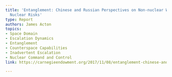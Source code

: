 ```yaml
---
title: 'Entanglement: Chinese and Russian Perspectives on Non-nuclear Weapons and
  Nuclear Risks'
type: Report
authors: James Acton
topics:
- Space Domain
- Escalation Dynamics
- Entanglement
- Counterspace Capabilities
- Inadvertent Escalation
- Nuclear Command and Control
link: https://carnegieendowment.org/2017/11/08/entanglement-chinese-and-russian-perspectives-on-non-nuclear-weapons-and-nuclear-risks-pub-73162

---
```

